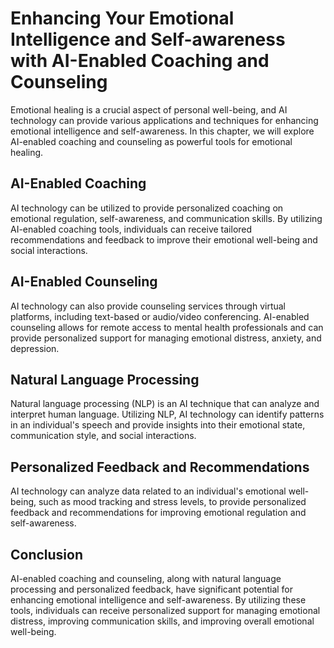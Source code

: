 Enhancing Your Emotional Intelligence and Self-awareness with AI-Enabled Coaching and Counseling
=================================================================================================================================================================

Emotional healing is a crucial aspect of personal well-being, and AI technology can provide various applications and techniques for enhancing emotional intelligence and self-awareness. In this chapter, we will explore AI-enabled coaching and counseling as powerful tools for emotional healing.

AI-Enabled Coaching
-------------------

AI technology can be utilized to provide personalized coaching on emotional regulation, self-awareness, and communication skills. By utilizing AI-enabled coaching tools, individuals can receive tailored recommendations and feedback to improve their emotional well-being and social interactions.

AI-Enabled Counseling
---------------------

AI technology can also provide counseling services through virtual platforms, including text-based or audio/video conferencing. AI-enabled counseling allows for remote access to mental health professionals and can provide personalized support for managing emotional distress, anxiety, and depression.

Natural Language Processing
---------------------------

Natural language processing (NLP) is an AI technique that can analyze and interpret human language. Utilizing NLP, AI technology can identify patterns in an individual's speech and provide insights into their emotional state, communication style, and social interactions.

Personalized Feedback and Recommendations
-----------------------------------------

AI technology can analyze data related to an individual's emotional well-being, such as mood tracking and stress levels, to provide personalized feedback and recommendations for improving emotional regulation and self-awareness.

Conclusion
----------

AI-enabled coaching and counseling, along with natural language processing and personalized feedback, have significant potential for enhancing emotional intelligence and self-awareness. By utilizing these tools, individuals can receive personalized support for managing emotional distress, improving communication skills, and improving overall emotional well-being.
